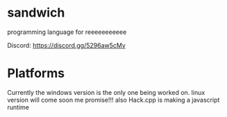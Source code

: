 # sandwich
programming language for reeeeeeeeeee

Discord: https://discord.gg/5296aw5cMv

# Platforms
Currently the windows version is the only one being worked on. linux version will come soon me promise!!! also Hack.cpp is making a javascript runtime

